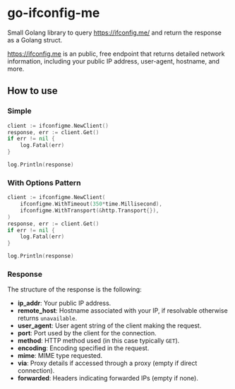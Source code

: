 # go-ifconfig-me

Small Golang library to query https://ifconfig.me/ and return the response as a Golang struct.

https://ifconfig.me is an public, free endpoint that returns detailed network information, 
including your public IP address, user-agent, hostname, and more. 

## How to use

### Simple

```go
client := ifconfigme.NewClient()
response, err := client.Get()
if err != nil {
	log.Fatal(err)
}

log.Println(response)
```

### With Options Pattern

```go
client := ifconfigme.NewClient(
	ifconfigme.WithTimeout(350*time.Millisecond),
	ifconfigme.WithTransport(&http.Transport{}),
)
response, err := client.Get()
if err != nil {
	log.Fatal(err)
}

log.Println(response)
```

### Response

The structure of the response is the following:

- **ip_addr**: Your public IP address.
- **remote_host**: Hostname associated with your IP, if resolvable otherwise returns `unavailable`.
- **user_agent**: User agent string of the client making the request.
- **port**: Port used by the client for the connection.
- **method**: HTTP method used (in this case typically `GET`).
- **encoding**: Encoding specified in the request.
- **mime**: MIME type requested.
- **via**: Proxy details if accessed through a proxy (empty if direct connection).
- **forwarded**: Headers indicating forwarded IPs (empty if none).
